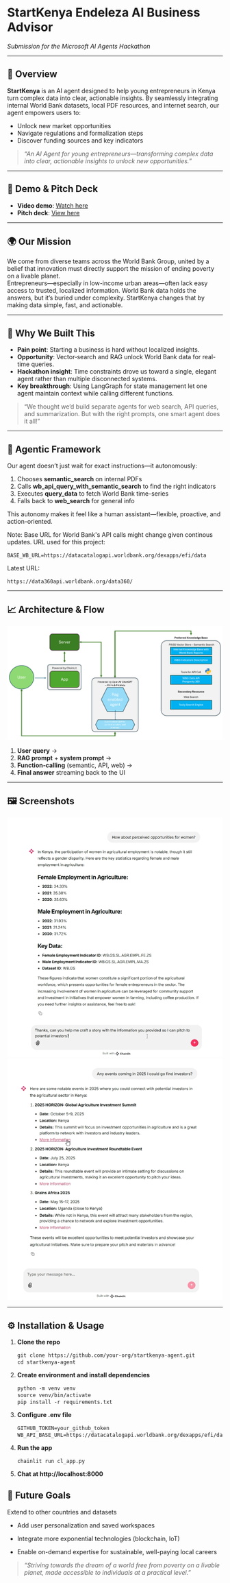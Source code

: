 # StartKenya Endeleza AI Business Advisor

*Submission for the Microsoft AI Agents Hackathon*

---

## 🎯 Overview

**StartKenya** is an AI agent designed to help young entrepreneurs in Kenya turn complex data into clear, actionable insights. By seamlessly integrating internal World Bank datasets, local PDF resources, and internet search, our agent empowers users to:

- Unlock new market opportunities  
- Navigate regulations and formalization steps  
- Discover funding sources and key indicators  

> _“An AI Agent for young entrepreneurs—transforming complex data into clear, actionable insights to unlock new opportunities.”_

---
## 🎥 Demo & Pitch Deck

- **Video demo**: [Watch here](<VIDEO_LINK>)  
- **Pitch deck**: [View here](<PITCH_DECK_LINK>)  
---

## 🌍 Our Mission

We come from diverse teams across the World Bank Group, united by a belief that innovation must directly support the mission of ending poverty on a livable planet.  
Entrepreneurs—especially in low-income urban areas—often lack easy access to trusted, localized information. World Bank data holds the answers, but it’s buried under complexity. StartKenya changes that by making data simple, fast, and actionable.

---

## 🚀 Why We Built This

- **Pain point**: Starting a business is hard without localized insights.  
- **Opportunity**: Vector‐search and RAG unlock World Bank data for real-time queries.  
- **Hackathon insight**: Time constraints drove us toward a single, elegant agent rather than multiple disconnected systems.  
- **Key breakthrough**: Using LangGraph for state management let one agent maintain context while calling different functions.

> “We thought we’d build separate agents for web search, API queries, and summarization. But with the right prompts, one smart agent does it all!”

---

## 🧠 Agentic Framework

Our agent doesn’t just wait for exact instructions—it autonomously:

1. Chooses **semantic_search** on internal PDFs  
2. Calls **wb_api_query_with_semantic_search** to find the right indicators  
3. Executes **query_data** to fetch World Bank time-series  
4. Falls back to **web_search** for general info  

This autonomy makes it feel like a human assistant—flexible, proactive, and action-oriented.

Note: Base URL for World Bank's API calls might change given continous updates.
URL used for this project: 
```
BASE_WB_URL=https://datacatalogapi.worldbank.org/dexapps/efi/data
```
Latest URL:
```
https://data360api.worldbank.org/data360/
```
---

## 📈 Architecture & Flow

![Flow Diagram Placeholder](./docs/app_arc.png)

1. **User query** →  
2. **RAG prompt** + **system prompt** →  
3. **Function‐calling** (semantic, API, web) →  
4. **Final answer** streaming back to the UI  

---

## 🖼️ Screenshots

![Querying WB API for Indicators](./docs/Screenshot_1.png)  
![Searching the web for events to find investors](./docs/Screenshot_2.png)

---

## ⚙️ Installation & Usage

1. **Clone the repo**  
   ```
   git clone https://github.com/your-org/startkenya-agent.git
   cd startkenya-agent
   ```
2. **Create environment and install dependencies**  
   ```
   python -m venv venv
   source venv/bin/activate
   pip install -r requirements.txt
   ```

3. **Configure .env file**

   ```
   GITHUB_TOKEN=your_github_token
   WB_API_BASE_URL=https://datacatalogapi.worldbank.org/dexapps/efi/data
   ```

4. **Run the app**

   ```
   chainlit run cl_app.py
   ```

5. **Chat at http://localhost:8000**


## 🌱 Future Goals
Extend to other countries and datasets

- Add user personalization and saved workspaces

- Integrate more exponential technologies (blockchain, IoT)

- Enable on-demand expertise for sustainable, well-paying local careers

>_“Striving towards the dream of a world free from poverty on a livable planet, made accessible to individuals at a practical level.”_
